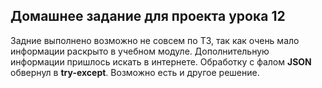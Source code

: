 ## Домашнее задание для проекта урока 12

Задние выполнено возможно не совсем по ТЗ, так как очень мало информации раскрыто в учебном модуле.
Дополнительную информации пришлось искать в интернете. Обработку с фалом **JSON** обвернул в **try-except**.
Возможно есть и другое решение.
